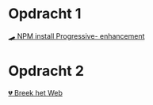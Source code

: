# Opdracht 1
[🛹 NPM install Progressive- enhancement](https://allyssaa.github.io/browser-technologies-2122/opdrachten/)

# Opdracht 2
[💔 Breek het Web](https://github.com/AllyssaA/browser-technologies-2122/wiki/Opdracht-2)

